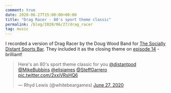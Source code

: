 ```yaml
---
comment: true
date: 2020-06-27T15:00:00+00:00
title: "Drag Racer - 80's sport theme classic"
permalink: /blog/2020/06/27/drag_racer
tag: music
---
```

I recorded a version of Drag Racer by the Doug Wood Band for [The Socially Distant Sports Bar](https://twitter.com/distantpod). They included it as the closing theme on [episode 14](https://open.spotify.com/episode/7jDIDA2wccziwXRhzekCof) - brilliant!

<blockquote class="twitter-tweet"><p lang="en" dir="ltr">Here&#39;s an 80&#39;s sport theme classic for you <a href="https://twitter.com/distantpod?ref_src=twsrc%5Etfw">@distantpod</a> <a href="https://twitter.com/MikeBubbins?ref_src=twsrc%5Etfw">@MikeBubbins</a> <a href="https://twitter.com/elisjames?ref_src=twsrc%5Etfw">@elisjames</a> <a href="https://twitter.com/SteffGarrero?ref_src=twsrc%5Etfw">@SteffGarrero</a> <a href="https://t.co/2xxiVRsHQ6">pic.twitter.com/2xxiVRsHQ6</a></p>&mdash; Rhyd Lewis (@whitebeargames) <a href="https://twitter.com/whitebeargames/status/1276866291614220289?ref_src=twsrc%5Etfw">June 27, 2020</a></blockquote> <script async src="https://platform.twitter.com/widgets.js" charset="utf-8"></script>
